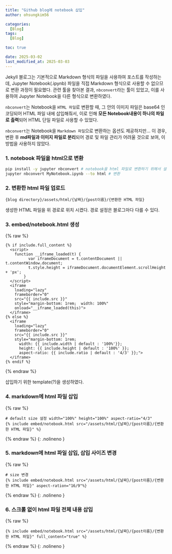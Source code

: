 ```yaml
---
title: "Github blog에 notebook 삽입"
author: ohsungkim56

categories:
  [Blog]
tags:
  [Blog]

toc: true

date: 2025-03-02
last_modified_at: 2025-03-03
---
```


Jekyll 블로그는 기본적으로 Markdown 형식의 파일을 사용하여 포스트를 작성하는데,
Jupyter Notebook(.ipynb) 파일을 직접 Markdown 형식으로 사용할 수 없으므로 변환 과정이 필요했다. 관련 툴을 찾아본 결과, `nbconvert`라는 툴이 있었고, 이를 사용하여 Jupyter Notebook을 다른 형식으로 변환하였다.

`nbconvert`는 Notebook을 `HTML 파일`로 변환할 때, 그 안의 이미지 파일은 base64 인코딩되어 HTML 파일 내에 삽입해줘서, 이로 인해 **모든 Notebook내용이 하나의 파일로 출력**되어 HTML 단일 파일로 사용할 수 있었다.

`nbconvert`는 Notebook을 `Markdown 파일`으로 변환하는 옵션도 제공하지만... 이 경우, 변환 후 **md파일과 이미지 파일로 분리**되어 경로 및 파일 관리가 어려울 것으로 보여, 이 방법을 사용하지 않았다.


### 1. notebook 파일을 html으로 변환

```sh
pip install -y jupyter nbconvert # notebook을 html 파일로 변환하기 위해서 설치
jupyter nbconvert MyNotebook.ipynb --to html # 변환
```

### 2. 변환한 html 파일 업로드
```
{blog directory}/assets/html/{날짜}/{post이름}/{변환한 HTML 파일}
```


생성한 HTML 파일을 위 경로로 위치 시켰다. 경로 설정은 블로그마다 다를 수 있다. 

### 3. embed/notebook.html 생성 
{% raw %}
```liquid
{% if include.full_content %}
  <script>
    function __iframe_loaded(t) {
          var iframeDocument = t.contentDocument || t.contentWindow.document;
          t.style.height = iframeDocument.documentElement.scrollHeight + 'px';
        }
  </script>
  <iframe
    loading="lazy"
    frameborder="0"
    src="{{ include.src }}"
    style="margin-bottom: 1rem;  width: 100%"
    onload="__iframe_loaded(this)">
  </iframe>
{% else %}
  <iframe
    loading="lazy"
    frameborder="0"
    src="{{ include.src }}"
    style="margin-bottom: 1rem; 
      width: {{ include.width | default : '100%'}}; 
      height: {{ include.height | default : '100%' }}; 
      aspect-ratio: {{ include.ratio | default : '4/3' }};">
  </iframe>
{% endif %}
```
{% endraw %}

삽입하기 위한 template(?)을 생성하였다.

### 4. markdown에 html 파일 삽입
{% raw %}
```liquid
# default size 설정 width="100%" height="100%" aspect-ratio="4/3"
{% include embed/notebook.html src="/assets/html/{날짜}/{post이름}/{변환한 HTML 파일}" %}
``` 
{% endraw %} {: .nolineno }

### 5. markdown에 html 파일 삽입, 삽입 사이즈 변경
{% raw %}
```liquid
# size 변경
{% include embed/notebook.html src="/assets/html/{날짜}/{post이름}/{변환한 HTML 파일}" aspect-ration="16/9"%}
``` 
{% endraw %} {: .nolineno }

### 6. 스크롤 없이 html 파일 전체 내용 삽입
{% raw %}
```liquid
{% include embed/notebook.html src="/assets/html/{날짜}/{post이름}/{변환한 HTML 파일}" full_content="true" %}
```
{% endraw %} {: .nolineno }